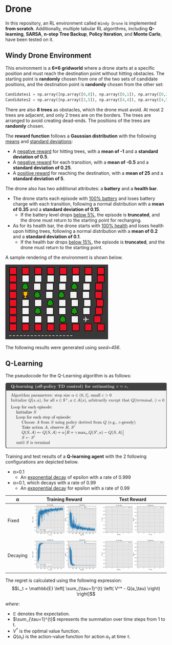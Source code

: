 # Drone
In this repository, an RL environment called `Windy Drone` is implemented **from scratch**. Additionally, multiple tabular RL algorithms, including **Q-learning**, **SARSA**, **n-step Tree Backup**, **Policy Iteration**, and **Monte Carlo**, have been tested on it.
## Windy Drone Environment
This environment is a **6×6 gridworld** where a drone starts at a specific position and must reach the destination point without hitting obstacles.
The starting point is **randomly** chosen from one of the two sets of candidate positions, and the destination point is **randomly** chosen from the other set:
```python
Candidates1 = np.array([np.array([0,0]), np.array([0,1]), np.array([0,2]), np.array([1,0]), np.array([1,1]), np.array([2,0])])
Candidates2 = np.array([np.array([3,5]), np.array([4,4]), np.array([4,5]), np.array([5,3]), np.array([5,4]), np.array([5,5])])
```
There are also **8 trees** as obstacles, which the drone must avoid. At most 2 trees are adjacent, and only 2 trees are on the borders. The trees are arranged to avoid creating dead-ends. The positions of the trees are **randomly** chosen.

The **reward function** follows a **Gaussian distribution** with the following <ins>means</ins> and <ins>standard deviations</ins>:
* A <ins>negative reward</ins> for hitting trees, with a **mean of -1** and a **standard deviation of 0.5**.
* A <ins>negative reward</ins> for each transition, with a **mean of -0.5** and a **standard deviation of 0.25**.
* A <ins>positive reward</ins> for reaching the destination, with a **mean of 25** and a **standard deviation of 5**.

The drone also has two additional attributes: a **battery** and a **health bar**.
* The drone starts each episode with <ins>100% battery</ins> and loses battery charge with each transition, following a normal distribution with a **mean of 0.35** and a **standard deviation of 0.15**.
  * If the battery level drops <ins>below 5%</ins>, the episode is **truncated**, and the drone must return to the starting point for recharging.
* As for its health bar, the drone starts with <ins>100% health</ins> and loses health upon hitting trees, following a normal distribution with a **mean of 0.2** and a **standard deviation of 0.1**.
  * If the health bar drops <ins>below 15%</ins>, the episode is **truncated**, and the drone must return to the starting point.

A sample rendering of the environment is shown below.

<img src="./doc/env.png">

The following results were generated using *seed=456*.

## Q-Learning
The pseudocode for the Q-Learning algorithm is as follows:

<img src="./doc/psd_qlearning.png">

Training and test results of a **Q-learning agent** with the 2 following configurations are depicted below.
* α=0.1
  * An <ins>exponential decay</ins> of epsilon with a rate of 0.999
* α=0.1, which decays with a rate of 0.99
  * An <ins>exponential decay</ins> for epsilon with a rate of 0.99

| α | Training Reward | Test Reward |
| --- | --- | --- |
| Fixed | <img src="./doc/qtrain_fixed.png"> | <img src="./doc/qtest_fixed.png"> |
| Decaying | <img src="./doc/qtrain_decay.png"> | <img src="./doc/qtest_decay.png"> |

The regret is calculated using the following expression:
$$L_t = \mathbb{E} \left[ \sum_{\tau=1}^{t} \left( V^* - Q(a_\tau) \right) \right]$$

*where*:
- $\mathbb{E}$ denotes the expectation.
- $\sum_{\tau=1}^{t}$ represents the summation over time steps from 1 to t.
- $V^*$ is the optimal value function.
- $Q(a_\tau)$ is the action-value function for action $a_\tau$ at time $\tau$.

